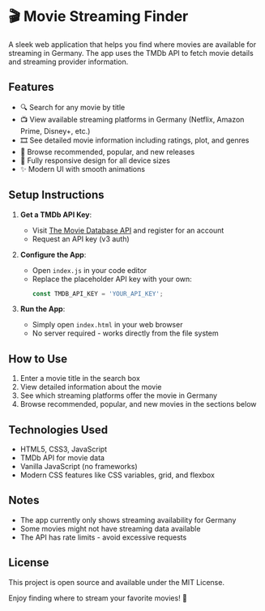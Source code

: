 # 🎬 Movie Streaming Finder

A sleek web application that helps you find where movies are available for streaming in Germany. The app uses the TMDb API to fetch movie details and streaming provider information.

## Features

- 🔍 Search for any movie by title
- 📺 View available streaming platforms in Germany (Netflix, Amazon Prime, Disney+, etc.)
- 🎞️ See detailed movie information including ratings, plot, and genres
- 🌟 Browse recommended, popular, and new releases
- 📱 Fully responsive design for all device sizes
- ✨ Modern UI with smooth animations

## Setup Instructions

1. **Get a TMDb API Key**:
   - Visit [The Movie Database API](https://www.themoviedb.org/settings/api) and register for an account
   - Request an API key (v3 auth)

2. **Configure the App**:
   - Open `index.js` in your code editor
   - Replace the placeholder API key with your own:
     ```javascript
     const TMDB_API_KEY = 'YOUR_API_KEY';
     ```

3. **Run the App**:
   - Simply open `index.html` in your web browser
   - No server required - works directly from the file system

## How to Use

1. Enter a movie title in the search box
2. View detailed information about the movie
3. See which streaming platforms offer the movie in Germany
4. Browse recommended, popular, and new movies in the sections below

## Technologies Used

- HTML5, CSS3, JavaScript
- TMDb API for movie data
- Vanilla JavaScript (no frameworks)
- Modern CSS features like CSS variables, grid, and flexbox

## Notes

- The app currently only shows streaming availability for Germany
- Some movies might not have streaming data available
- The API has rate limits - avoid excessive requests

## License

This project is open source and available under the MIT License.

Enjoy finding where to stream your favorite movies! 🍿
